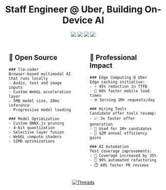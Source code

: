 <h1 align="center">Staff Engineer @ Uber, Building On-Device AI</h1>

<div align="center">
  <img src="https://img.shields.io/badge/TypeScript-007ACC?style=for-the-badge&logo=typescript&logoColor=white"/>
  <img src="https://img.shields.io/badge/Go-00ADD8?style=for-the-badge&logo=go&logoColor=white"/>
  <img src="https://img.shields.io/badge/WebAssembly-654FF0?style=for-the-badge&logo=webassembly&logoColor=white"/>
  <img src="https://img.shields.io/badge/TensorFlow.js-FF6F00?style=for-the-badge&logo=tensorflow&logoColor=white"/>
</div>

<div style="display: flex; width: 100%;">
  <div style="flex: 1; padding: 20px;">
    <h2>🚀 Open Source</h2>

    ### llm-coder
    Browser-based multimodal AI that runs locally
    - Audio, text and image inputs
    - Custom WebGL acceleration layer
    - 5MB model size, 20ms inference
    - Progressive model loading

    ### Model Optimization
    - Custom ONNX.js pruning
    - 4-bit quantization
    - Selective layer fusion
    - WebGL compute shaders
    - SIMD optimizations
  </div>

  <div style="flex: 1; padding: 20px;">
    <h2>💼 Professional Impact</h2>

    ### Edge Computing @ Uber
    Edge caching initiative: 
    - ⚡️ 45% reduction in TTFB
    - 📱 68% faster mobile load times
    - 🌐 Serving 2M+ requests/day

    ### Hiring Tools
    Candidate offer tools revamp:
    - 📈 3x faster offer generation
    - 👥 Used for 1M+ candidates
    - 💸 $2M annual efficiency gains

    ### AI Automation
    Test coverage improvements:
    - 🎯 Coverage increased by 35%
    - 🔄 90% automated refactoring
    - ⏱️ 60% faster PR reviews
  </div>
</div>

<div align="center">
  <a href="https://threads.net/pauldufour">
    <img src="https://img.shields.io/static/v1?style=for-the-badge&message=Follow&color=000000&logo=threads&logoColor=FFFFFF&label=THREADS" alt="Threads"/>
  </a>
</div>
